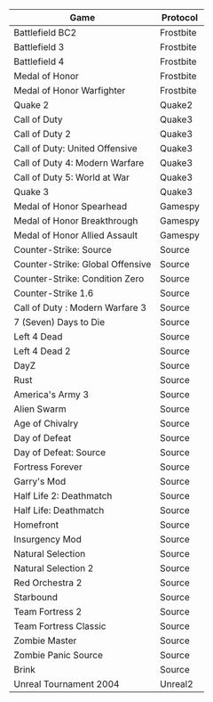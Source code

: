 | Game                             | Protocol      |
| -------------------------------- | ------------- |
| Battlefield BC2                  | Frostbite     |
| Battlefield 3                    | Frostbite     |
| Battlefield 4                    | Frostbite     |
| Medal of Honor                   | Frostbite     |
| Medal of Honor Warfighter        | Frostbite     |
| Quake 2                          | Quake2        |
| Call of Duty                     | Quake3        |
| Call of Duty 2                   | Quake3        |
| Call of Duty: United Offensive   | Quake3        |
| Call of Duty 4: Modern Warfare   | Quake3        |
| Call of Duty 5: World at War     | Quake3        |
| Quake 3                          | Quake3        |
| Medal of Honor Spearhead         | Gamespy       |
| Medal of Honor Breakthrough      | Gamespy       |
| Medal of Honor Allied Assault    | Gamespy       |
| Counter-Strike: Source           | Source        |
| Counter-Strike: Global Offensive | Source        |
| Counter-Strike: Condition Zero   | Source        |
| Counter-Strike 1.6               | Source        |
| Call of Duty : Modern Warfare 3  | Source        |
| 7 (Seven) Days to Die            | Source        |
| Left 4 Dead                      | Source        |
| Left 4 Dead 2                    | Source        |
| DayZ                             | Source        |
| Rust                             | Source        |
| America's Army 3                 | Source        |
| Alien Swarm                      | Source        |
| Age of Chivalry                  | Source        |
| Day of Defeat                    | Source        |
| Day of Defeat: Source            | Source        |
| Fortress Forever                 | Source        |
| Garry's Mod                      | Source        |
| Half Life 2: Deathmatch          | Source        |
| Half Life: Deathmatch            | Source        |
| Homefront                        | Source        |
| Insurgency Mod                   | Source        |
| Natural Selection                | Source        |
| Natural Selection 2              | Source        |
| Red Orchestra 2                  | Source        |
| Starbound                        | Source        |
| Team Fortress 2                  | Source        |
| Team Fortress Classic            | Source        |
| Zombie Master                    | Source        |
| Zombie Panic Source              | Source        |
| Brink                            | Source        |
| Unreal Tournament 2004           | Unreal2       |
